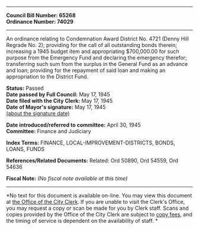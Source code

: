* * * * *  
  
**Council Bill Number: [](#h0)[](#h2)65268**   
**Ordinance Number: 74029**  
  
* * * * *  
  
An ordinance relating to Condemnation Award District No. 4721 (Denny Hill Regrade No. 2); providing for the call of all outstanding bonds therein; increasing a 1945 budget item and appropriating $700,000.00 for such purpose from the Emergency Fund and declaring the emergency therefor; transferring such sum from the surplus in the General Fund as an advance and loan; providing for the repayment of said loan and making an appropriation to the District Fund.  
  
**Status:** Passed   
**Date passed by Full Council:** May 17, 1945   
**Date filed with the City Clerk:** May 17, 1945   
**Date of Mayor's signature:** May 17, 1945   
[(about the signature date)](/~public/approvaldate.htm)   
  
  
**Date introduced/referred to committee:** April 30, 1945   
**Committee:** Finance and Judiciary   
  
**Index Terms:** FINANCE, LOCAL-IMPROVEMENT-DISTRICTS, BONDS, LOANS, FUNDS  
  
**References/Related Documents:** Related: Ord 50890, Ord 54559, Ord 54636  
  
**Fiscal Note:** *(No fiscal note available at this time)*  
  
* * * * *  
  
*No text for this document is available on-line. You may view this document at [the Office of the City Clerk](http://www.seattle.gov/leg/clerk/contactUs.htm). If you are unable to visit the Clerk's Office, you may request a copy or scan be made for you by Clerk staff. Scans and copies provided by the Office of the City Clerk are subject to [copy fees](http://clerk.seattle.gov/~public/clerkfees.htm), and the timing of service is dependent on the availability of staff. *  
  
  
